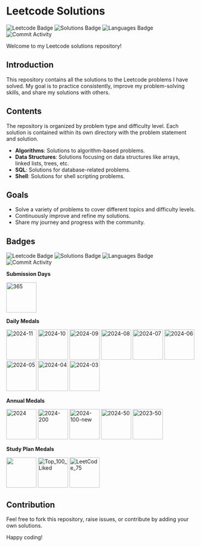 # Leetcode Solutions

![Leetcode Badge](https://img.shields.io/badge/Leetcode-000000?style=flat-square&logo=Leetcode&logoColor=white)
![Solutions Badge](https://img.shields.io/badge/Solutions-100+-brightgreen?style=flat-square)
![Languages Badge](https://img.shields.io/badge/Languages-Python%20%7C%20C++%20%7C%20Java%20%7C%20JavaScript-blue?style=flat-square)
![Commit Activity](https://img.shields.io/github/commit-activity/m/<your-username>/leetcode-solutions?style=flat-square)

Welcome to my Leetcode solutions repository! 

## Introduction

This repository contains all the solutions to the Leetcode problems I have solved. My goal is to practice consistently, improve my problem-solving skills, and share my solutions with others.

## Contents

The repository is organized by problem type and difficulty level. Each solution is contained within its own directory with the problem statement and solution.

- **Algorithms**: Solutions to algorithm-based problems.
- **Data Structures**: Solutions focusing on data structures like arrays, linked lists, trees, etc.
- **SQL**: Solutions for database-related problems.
- **Shell**: Solutions for shell scripting problems.

## Goals

- Solve a variety of problems to cover different topics and difficulty levels.
- Continuously improve and refine my solutions.
- Share my journey and progress with the community.

## Badges

![Leetcode Badge](https://img.shields.io/badge/Leetcode-000000?style=flat-square&logo=Leetcode&logoColor=white)
![Solutions Badge](https://img.shields.io/badge/Solutions-100+-brightgreen?style=flat-square)
![Languages Badge](https://img.shields.io/badge/Languages-Python%20%7C%20C++%20%7C%20Java%20%7C%20JavaScript-blue?style=flat-square)
![Commit Activity](https://img.shields.io/github/commit-activity/m/<your-username>/leetcode-solutions?style=flat-square)

<p><strong>Submission Days</strong></p>
<p>
  <img src="https://github.com/user-attachments/assets/6c832065-bfcf-483d-bf6c-e9441976d752" alt="365" width="80">
</p>

<p><strong>Daily Medals</strong></p>
<p>
  <img src="https://github.com/user-attachments/assets/15f1da6c-25a2-49d1-9182-0b5fe2a1790f" alt="2024-11" width="80">
  <img src="https://github.com/user-attachments/assets/a1d067fd-9cd3-4318-99f1-fef4bf706001" alt="2024-10" width="80">
  <img src="https://github.com/user-attachments/assets/affb5b80-dc13-46a0-9e00-042c87fd976c" alt="2024-09" width="80">
  <img src="https://github.com/user-attachments/assets/5c51dbf8-b413-43c8-91f8-6b22c969aa87" alt="2024-08" width="80">
  <img src="https://github.com/user-attachments/assets/dc9f7471-85f1-4634-9551-99c5132b7592" alt="2024-07" width="80">
  <img src="https://github.com/user-attachments/assets/c2e3c274-9a12-4f40-a0a5-c4de59d90959" alt="2024-06" width="80">
  <img src="https://github.com/user-attachments/assets/b286e8ca-8d04-49a2-8c06-4489ba56e78f" alt="2024-05" width="80">
  <img src="https://github.com/user-attachments/assets/c4c5e534-24b7-4114-9e40-de2923000d95" alt="2024-04" width="80">
  <img src="https://github.com/user-attachments/assets/a5517b66-00d8-4273-a233-d75e26d92ac9" alt="2024-03" width="80">
</p>

<p><strong>Annual Medals</strong></p>
<p>
  <img src="https://github.com/user-attachments/assets/a99dfd12-ab5b-417b-b66f-1b8bcb523847" alt="2024" width="80">
  <img src="https://github.com/user-attachments/assets/2732491d-9e15-4982-b211-0a2d3c20bbbd" alt="2024-200" width="80">
  <img src="https://github.com/user-attachments/assets/6d2a9bfa-b6fe-4a09-9126-aaa3c685f725" alt="2024-100-new" width="80">
  <img src="https://github.com/user-attachments/assets/d90fa822-cad8-42ec-933d-58db4f79bd2c" alt="2024-50" width="80">
  <img src="https://github.com/user-attachments/assets/bbdce928-b0a7-4a4d-afc9-cab3c5011a51" alt="2023-50" width="80">
</p>

<p><strong>Study Plan Medals</strong></p>
<p>
  <img src="https://github.com/user-attachments/assets/ac1e4d30-ed33-492c-9bbd-37dce5247d85" width="80">
  <img src="https://github.com/user-attachments/assets/9c4af7b3-303e-4268-9bbf-4cc93fd41ea6" alt="Top_100_Liked" width="80">
  <img src="https://github.com/user-attachments/assets/487774d5-4b38-4f8d-93ba-af3a302f6d89" alt="LeetCode_75" width="80">
</p>






## Contribution

Feel free to fork this repository, raise issues, or contribute by adding your own solutions. 

Happy coding!



